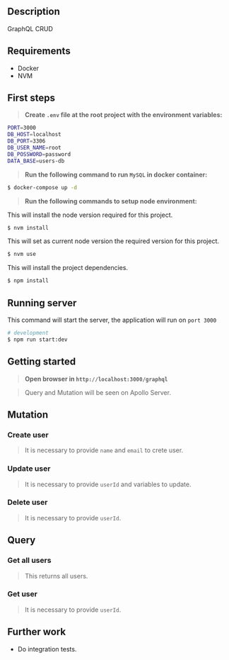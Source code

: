 ## Description
GraphQL CRUD
## Requirements
* Docker
* NVM

## First steps
> **Create `.env` file at the root project with the environment variables:**

```sh
PORT=3000
DB_HOST=localhost
DB_PORT=3306
DB_USER_NAME=root
DB_POSSWORD=password
DATA_BASE=users-db
```
> **Run the following command to run `MySQL` in docker container:**
```bash
$ docker-compose up -d
```
> **Run the following commands to setup node environment:**

This will install the node version required for this project.
```bash
$ nvm install 
```

This will set as current node version the required version for this project.
```bash
$ nvm use 
```

This will install the project dependencies.
```bash
$ npm install
```
## Running server
This command will start the server, the application will run on `port 3000`

```bash
# development
$ npm run start:dev
```

## Getting started
> **Open browser in `http://localhost:3000/graphql`**

> Query and Mutation will be seen on Apollo Server.

## Mutation
### Create user
> It is necessary to provide `name` and `email` to crete user.

### Update user
> It is necessary to provide `userId` and variables to update.

### Delete user
> It is necessary to provide `userId`.

## Query
### Get all users
> This returns all users.

### Get user
> It is necessary to provide `userId`.

## Further work
* Do integration tests.